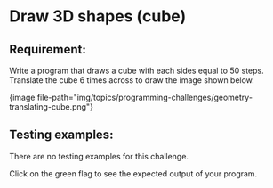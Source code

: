 # Draw 3D shapes (cube)

## Requirement:

Write a program that draws a cube with each sides equal to 50 steps.
Translate the cube 6 times across to draw the image shown below.

{image file-path="img/topics/programming-challenges/geometry-translating-cube.png"}

## Testing examples:

There are no testing examples for this challenge.

Click on the green flag to see the expected output of your program.
